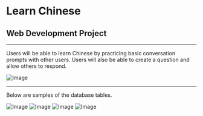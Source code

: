 # Learn Chinese
## Web Development Project
---

Users will be able to learn Chinese by practicing basic conversation prompts with other users. Users will also be able to create a question and allow others to respond. 


![Image](../Public/images/Flowchart.jpeg)

---

Below are samples of the database tables. 

![Image](./Website_Project/public/images/databases.jpg)
![Image](./Website_Project/public/images/postDemo.jpg)
![Image](./Website_Project/public/images/promptDemo.jpg)
![Image](./Website_Project/public/images/userDemo.jpg)

